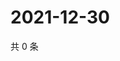 # 2021-12-30

共 0 条

<!-- BEGIN WEIBO -->
<!-- 最后更新时间 Thu Dec 30 2021 13:15:01 GMT+0800 (China Standard Time) -->

<!-- END WEIBO -->
